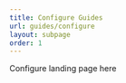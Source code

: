 ```yaml
---
title: Configure Guides
url: guides/configure
layout: subpage
order: 1
---
```


Configure landing page here
